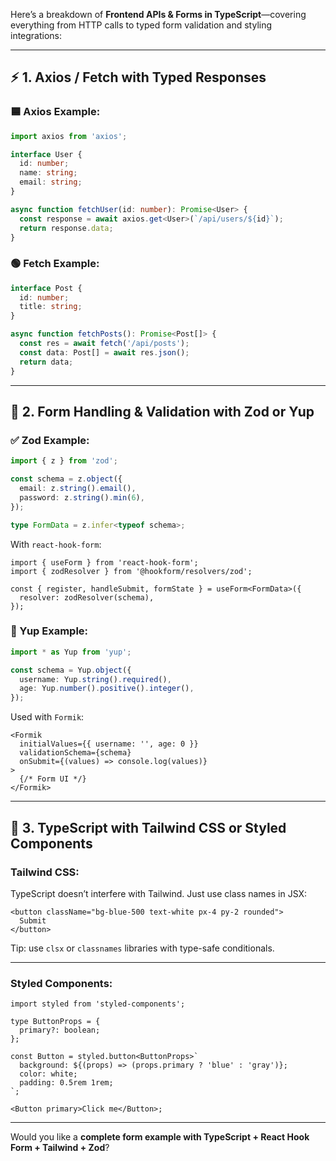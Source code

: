 Here’s a breakdown of **Frontend APIs & Forms in TypeScript**—covering everything from HTTP calls to typed form validation and styling integrations:

---

## ⚡️ **1. Axios / Fetch with Typed Responses**

### 🟦 Axios Example:

```ts
import axios from 'axios';

interface User {
  id: number;
  name: string;
  email: string;
}

async function fetchUser(id: number): Promise<User> {
  const response = await axios.get<User>(`/api/users/${id}`);
  return response.data;
}
```

### 🟢 Fetch Example:

```ts
interface Post {
  id: number;
  title: string;
}

async function fetchPosts(): Promise<Post[]> {
  const res = await fetch('/api/posts');
  const data: Post[] = await res.json();
  return data;
}
```

---

## 📝 **2. Form Handling & Validation with Zod or Yup**

### ✅ Zod Example:

```ts
import { z } from 'zod';

const schema = z.object({
  email: z.string().email(),
  password: z.string().min(6),
});

type FormData = z.infer<typeof schema>;
```

With `react-hook-form`:

```tsx
import { useForm } from 'react-hook-form';
import { zodResolver } from '@hookform/resolvers/zod';

const { register, handleSubmit, formState } = useForm<FormData>({
  resolver: zodResolver(schema),
});
```

### 🔐 Yup Example:

```ts
import * as Yup from 'yup';

const schema = Yup.object({
  username: Yup.string().required(),
  age: Yup.number().positive().integer(),
});
```

Used with `Formik`:

```tsx
<Formik
  initialValues={{ username: '', age: 0 }}
  validationSchema={schema}
  onSubmit={(values) => console.log(values)}
>
  {/* Form UI */}
</Formik>
```

---

## 🎨 **3. TypeScript with Tailwind CSS or Styled Components**

### Tailwind CSS:

TypeScript doesn’t interfere with Tailwind. Just use class names in JSX:

```tsx
<button className="bg-blue-500 text-white px-4 py-2 rounded">
  Submit
</button>
```

Tip: use `clsx` or `classnames` libraries with type-safe conditionals.

---

### Styled Components:

```tsx
import styled from 'styled-components';

type ButtonProps = {
  primary?: boolean;
};

const Button = styled.button<ButtonProps>`
  background: ${(props) => (props.primary ? 'blue' : 'gray')};
  color: white;
  padding: 0.5rem 1rem;
`;

<Button primary>Click me</Button>;
```

---

Would you like a **complete form example with TypeScript + React Hook Form + Tailwind + Zod**?
